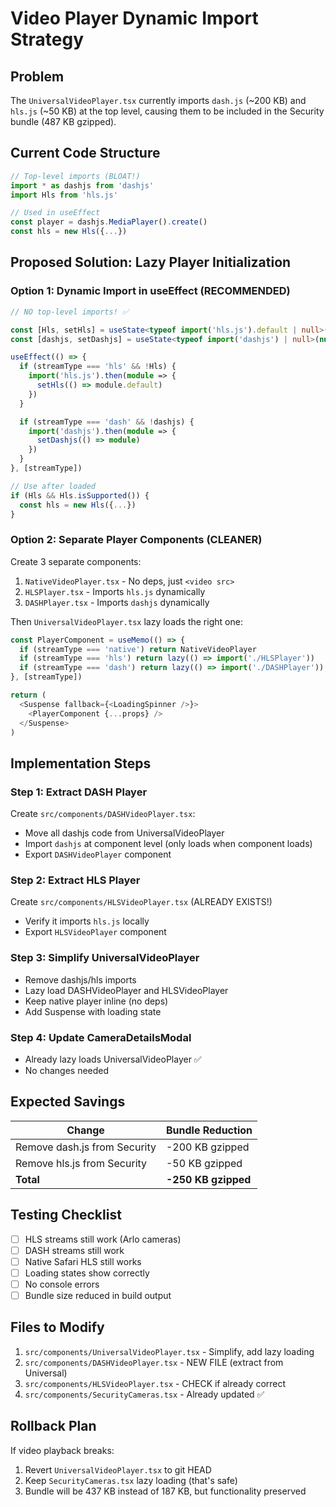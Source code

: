# Video Player Dynamic Import Strategy

## Problem

The `UniversalVideoPlayer.tsx` currently imports `dash.js` (~200 KB) and `hls.js` (~50 KB) at the top level, causing them to be included in the Security bundle (487 KB gzipped).

## Current Code Structure

```typescript
// Top-level imports (BLOAT!)
import * as dashjs from 'dashjs'
import Hls from 'hls.js'

// Used in useEffect
const player = dashjs.MediaPlayer().create()
const hls = new Hls({...})
```

## Proposed Solution: Lazy Player Initialization

### Option 1: Dynamic Import in useEffect (RECOMMENDED)

```typescript
// NO top-level imports! ✅

const [Hls, setHls] = useState<typeof import('hls.js').default | null>(null)
const [dashjs, setDashjs] = useState<typeof import('dashjs') | null>(null)

useEffect(() => {
  if (streamType === 'hls' && !Hls) {
    import('hls.js').then(module => {
      setHls(() => module.default)
    })
  }

  if (streamType === 'dash' && !dashjs) {
    import('dashjs').then(module => {
      setDashjs(() => module)
    })
  }
}, [streamType])

// Use after loaded
if (Hls && Hls.isSupported()) {
  const hls = new Hls({...})
}
```

### Option 2: Separate Player Components (CLEANER)

Create 3 separate components:

1. `NativeVideoPlayer.tsx` - No deps, just `<video src>`
2. `HLSPlayer.tsx` - Imports `hls.js` dynamically
3. `DASHPlayer.tsx` - Imports `dashjs` dynamically

Then `UniversalVideoPlayer.tsx` lazy loads the right one:

```typescript
const PlayerComponent = useMemo(() => {
  if (streamType === 'native') return NativeVideoPlayer
  if (streamType === 'hls') return lazy(() => import('./HLSPlayer'))
  if (streamType === 'dash') return lazy(() => import('./DASHPlayer'))
}, [streamType])

return (
  <Suspense fallback={<LoadingSpinner />}>
    <PlayerComponent {...props} />
  </Suspense>
)
```

## Implementation Steps

### Step 1: Extract DASH Player

Create `src/components/DASHVideoPlayer.tsx`:

- Move all dashjs code from UniversalVideoPlayer
- Import `dashjs` at component level (only loads when component loads)
- Export `DASHVideoPlayer` component

### Step 2: Extract HLS Player

Create `src/components/HLSVideoPlayer.tsx` (ALREADY EXISTS!)

- Verify it imports `hls.js` locally
- Export `HLSVideoPlayer` component

### Step 3: Simplify UniversalVideoPlayer

- Remove dashjs/hls imports
- Lazy load DASHVideoPlayer and HLSVideoPlayer
- Keep native player inline (no deps)
- Add Suspense with loading state

### Step 4: Update CameraDetailsModal

- Already lazy loads UniversalVideoPlayer ✅
- No changes needed

## Expected Savings

| Change                       | Bundle Reduction    |
| ---------------------------- | ------------------- |
| Remove dash.js from Security | -200 KB gzipped     |
| Remove hls.js from Security  | -50 KB gzipped      |
| **Total**                    | **-250 KB gzipped** |

## Testing Checklist

- [ ] HLS streams still work (Arlo cameras)
- [ ] DASH streams still work
- [ ] Native Safari HLS still works
- [ ] Loading states show correctly
- [ ] No console errors
- [ ] Bundle size reduced in build output

## Files to Modify

1. `src/components/UniversalVideoPlayer.tsx` - Simplify, add lazy loading
2. `src/components/DASHVideoPlayer.tsx` - NEW FILE (extract from Universal)
3. `src/components/HLSVideoPlayer.tsx` - CHECK if already correct
4. `src/components/SecurityCameras.tsx` - Already updated ✅

## Rollback Plan

If video playback breaks:

1. Revert `UniversalVideoPlayer.tsx` to git HEAD
2. Keep `SecurityCameras.tsx` lazy loading (that's safe)
3. Bundle will be 437 KB instead of 187 KB, but functionality preserved

